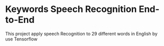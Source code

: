 # Keywords Speech Recognition End-to-End
This project apply speech Recognition to 29 different words in English by use Tensorflow
